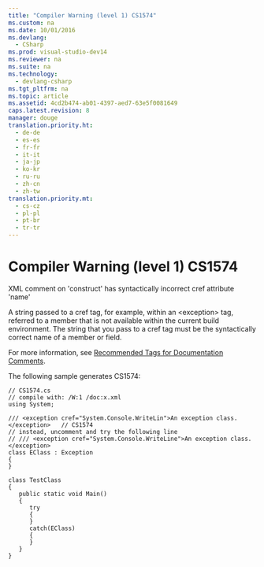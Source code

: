 ```yaml
---
title: "Compiler Warning (level 1) CS1574"
ms.custom: na
ms.date: 10/01/2016
ms.devlang: 
  - CSharp
ms.prod: visual-studio-dev14
ms.reviewer: na
ms.suite: na
ms.technology: 
  - devlang-csharp
ms.tgt_pltfrm: na
ms.topic: article
ms.assetid: 4cd2b474-ab01-4397-aed7-63e5f0081649
caps.latest.revision: 8
manager: douge
translation.priority.ht: 
  - de-de
  - es-es
  - fr-fr
  - it-it
  - ja-jp
  - ko-kr
  - ru-ru
  - zh-cn
  - zh-tw
translation.priority.mt: 
  - cs-cz
  - pl-pl
  - pt-br
  - tr-tr
---
```

# Compiler Warning (level 1) CS1574
XML comment on 'construct' has syntactically incorrect cref attribute 'name'  
  
 A string passed to a cref tag, for example, within an <exception\> tag, referred to a member that is not available within the current build environment. The string that you pass to a cref tag must be the syntactically correct name of a member or field.  
  
 For more information, see [Recommended Tags for Documentation Comments](../Topic/Recommended%20Tags%20for%20Documentation%20Comments%20\(C%23%20Programming%20Guide\).md).  
  
 The following sample generates CS1574:  
  
```  
// CS1574.cs  
// compile with: /W:1 /doc:x.xml  
using System;  
  
/// <exception cref="System.Console.WriteLin">An exception class.</exception>   // CS1574  
// instead, uncomment and try the following line  
// /// <exception cref="System.Console.WriteLine">An exception class.</exception>  
class EClass : Exception  
{  
}  
  
class TestClass  
{  
   public static void Main()  
   {  
      try  
      {  
      }  
      catch(EClass)  
      {  
      }  
   }  
}  
```